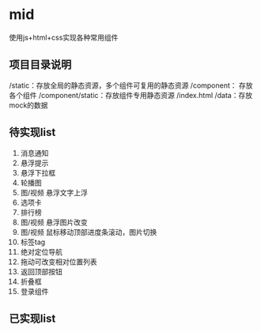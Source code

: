# mid
使用js+html+css实现各种常用组件

## 项目目录说明
/static：存放全局的静态资源，多个组件可复用的静态资源
/component： 存放各个组件
/component/static：存放组件专用静态资源
/index.html
/data：存放mock的数据
## 待实现list
1. 消息通知
2. 悬浮提示
3. 悬浮下拉框
4. 轮播图
5. 图/视频 悬浮文字上浮
6. 选项卡
7. 排行榜
8. 图/视频 悬浮图片改变
9. 图/视频 鼠标移动顶部进度条滚动，图片切换
10. 标签tag
11. 绝对定位导航
12. 拖动可改变相对位置列表
13. 返回顶部按钮
14. 折叠框
15. 登录组件

## 已实现list